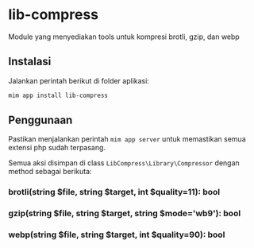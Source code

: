 # lib-compress

Module yang menyediakan tools untuk kompresi brotli, gzip, dan webp

## Instalasi

Jalankan perintah berikut di folder aplikasi:

```bash
mim app install lib-compress
```

## Penggunaan

Pastikan menjalankan perintah `mim app server` untuk memastikan semua
extensi php sudah terpasang.

Semua aksi disimpan di class `LibCompress\Library\Compressor` dengan
method sebagai berikuta:

### brotli(string $file, string $target, int $quality=11): bool

### gzip(string $file, string $target, string $mode='wb9'): bool

### webp(string $file, string $target, int $quality=90): bool